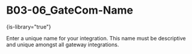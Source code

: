 # B03-06_GateCom-Name

{is-library="true"}

<snippet id="B03-06_GateCom-Name_snippet">



Enter a unique name for your integration. This name must be descriptive and unique amongst all gateway integrations.


</snippet>